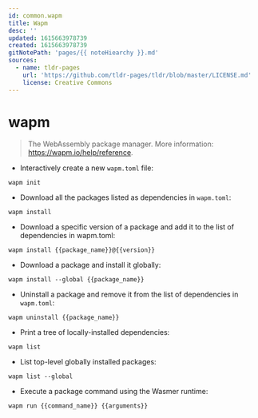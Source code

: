 ```yaml
---
id: common.wapm
title: Wapm
desc: ''
updated: 1615663978739
created: 1615663978739
gitNotePath: 'pages/{{ noteHiearchy }}.md'
sources:
  - name: tldr-pages
    url: 'https://github.com/tldr-pages/tldr/blob/master/LICENSE.md'
    license: Creative Commons
---
```

# wapm

> The WebAssembly package manager.
> More information: <https://wapm.io/help/reference>.

- Interactively create a new `wapm.toml` file:

`wapm init`

- Download all the packages listed as dependencies in `wapm.toml`:

`wapm install`

- Download a specific version of a package and add it to the list of dependencies in wapm.toml:

`wapm install {{package_name}}@{{version}}`

- Download a package and install it globally:

`wapm install --global {{package_name}}`

- Uninstall a package and remove it from the list of dependencies in `wapm.toml`:

`wapm uninstall {{package_name}}`

- Print a tree of locally-installed dependencies:

`wapm list`

- List top-level globally installed packages:

`wapm list --global`

- Execute a package command using the Wasmer runtime:

`wapm run {{command_name}} {{arguments}}`

